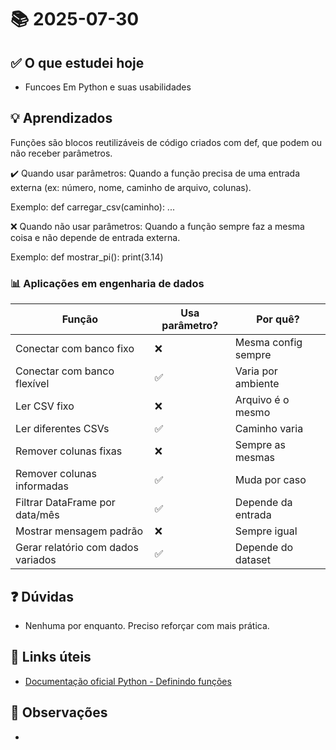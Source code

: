 # 📚 2025-07-30

## ✅ O que estudei hoje

- Funcoes Em Python e suas usabilidades

## 💡 Aprendizados

Funções são blocos reutilizáveis de código criados com def, que podem ou não receber parâmetros.

✔️ Quando usar parâmetros:
Quando a função precisa de uma entrada externa (ex: número, nome, caminho de arquivo, colunas).

Exemplo: def carregar_csv(caminho): ...

❌ Quando não usar parâmetros:
Quando a função sempre faz a mesma coisa e não depende de entrada externa.

Exemplo: def mostrar_pi(): print(3.14)

### 📊 Aplicações em engenharia de dados

| Função                             | Usa parâmetro? | Por quê?            |
| ---------------------------------- | -------------- | ------------------- |
| Conectar com banco fixo            | ❌             | Mesma config sempre |
| Conectar com banco flexível        | ✅             | Varia por ambiente  |
| Ler CSV fixo                       | ❌             | Arquivo é o mesmo   |
| Ler diferentes CSVs                | ✅             | Caminho varia       |
| Remover colunas fixas              | ❌             | Sempre as mesmas    |
| Remover colunas informadas         | ✅             | Muda por caso       |
| Filtrar DataFrame por data/mês     | ✅             | Depende da entrada  |
| Mostrar mensagem padrão            | ❌             | Sempre igual        |
| Gerar relatório com dados variados | ✅             | Depende do dataset  |

## ❓ Dúvidas

- Nenhuma por enquanto. Preciso reforçar com mais prática.

## 🔗 Links úteis

- [Documentação oficial Python - Definindo funções](https://docs.python.org/pt-br/3/tutorial/controlflow.html#defining-functions)

## 📌 Observações

-
